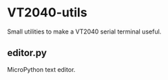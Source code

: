 # VT2040-utils
Small utilities to make a VT2040 serial terminal useful.

## editor.py
MicroPython text editor.
